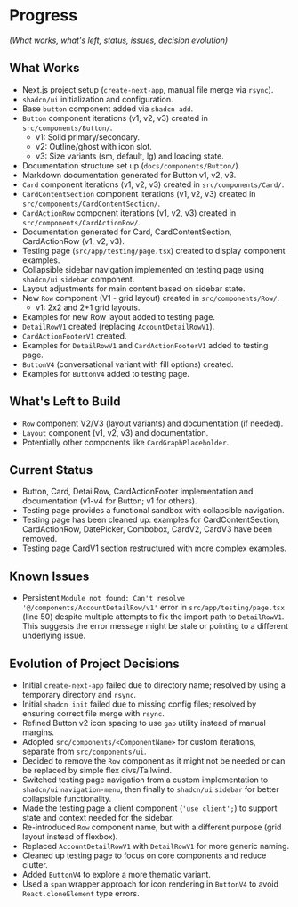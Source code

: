 # Progress

*(What works, what's left, status, issues, decision evolution)*

## What Works
- Next.js project setup (`create-next-app`, manual file merge via `rsync`).
- `shadcn/ui` initialization and configuration.
- Base `button` component added via `shadcn add`.
- `Button` component iterations (v1, v2, v3) created in `src/components/Button/`.
  - v1: Solid primary/secondary.
  - v2: Outline/ghost with icon slot.
  - v3: Size variants (sm, default, lg) and loading state.
- Documentation structure set up (`docs/components/Button/`).
- Markdown documentation generated for Button v1, v2, v3.
- `Card` component iterations (v1, v2, v3) created in `src/components/Card/`.
- `CardContentSection` component iterations (v1, v2, v3) created in `src/components/CardContentSection/`.
- `CardActionRow` component iterations (v1, v2, v3) created in `src/components/CardActionRow/`.
- Documentation generated for Card, CardContentSection, CardActionRow (v1, v2, v3).
- Testing page (`src/app/testing/page.tsx`) created to display component examples.
- Collapsible sidebar navigation implemented on testing page using `shadcn/ui` `sidebar` component.
- Layout adjustments for main content based on sidebar state.
- New `Row` component (V1 - grid layout) created in `src/components/Row/`.
  - v1: 2x2 and 2+1 grid layouts.
- Examples for new Row layout added to testing page.
- `DetailRowV1` created (replacing `AccountDetailRowV1`).
- `CardActionFooterV1` created.
- Examples for `DetailRowV1` and `CardActionFooterV1` added to testing page.
- `ButtonV4` (conversational variant with fill options) created.
- Examples for `ButtonV4` added to testing page.

## What's Left to Build
- `Row` component V2/V3 (layout variants) and documentation (if needed).
- `Layout` component (v1, v2, v3) and documentation.
- Potentially other components like `CardGraphPlaceholder`.

## Current Status
- Button, Card, DetailRow, CardActionFooter implementation and documentation (v1-v4 for Button; v1 for others).
- Testing page provides a functional sandbox with collapsible navigation.
- Testing page has been cleaned up: examples for CardContentSection, CardActionRow, DatePicker, Combobox, CardV2, CardV3 have been removed.
- Testing page CardV1 section restructured with more complex examples.

## Known Issues
- Persistent `Module not found: Can't resolve '@/components/AccountDetailRow/v1'` error in `src/app/testing/page.tsx` (line 50) despite multiple attempts to fix the import path to `DetailRowV1`. This suggests the error message might be stale or pointing to a different underlying issue.

## Evolution of Project Decisions
- Initial `create-next-app` failed due to directory name; resolved by using a temporary directory and `rsync`.
- Initial `shadcn init` failed due to missing config files; resolved by ensuring correct file merge with `rsync`.
- Refined Button v2 icon spacing to use `gap` utility instead of manual margins.
- Adopted `src/components/<ComponentName>` for custom iterations, separate from `src/components/ui`.
- Decided to remove the `Row` component as it might not be needed or can be replaced by simple flex divs/Tailwind.
- Switched testing page navigation from a custom implementation to `shadcn/ui` `navigation-menu`, then finally to `shadcn/ui` `sidebar` for better collapsible functionality.
- Made the testing page a client component (`'use client';`) to support state and context needed for the sidebar.
- Re-introduced `Row` component name, but with a different purpose (grid layout instead of flexbox).
- Replaced `AccountDetailRowV1` with `DetailRowV1` for more generic naming.
- Cleaned up testing page to focus on core components and reduce clutter.
- Added `ButtonV4` to explore a more thematic variant.
- Used a `span` wrapper approach for icon rendering in `ButtonV4` to avoid `React.cloneElement` type errors.